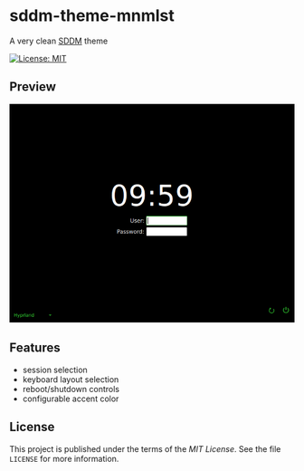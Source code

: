 # sddm-theme-mnmlst

A very clean [SDDM](https://github.com/sddm/sddm) theme

[![License: MIT](https://img.shields.io/badge/License-MIT-blue.svg)](https://opensource.org/licenses/MIT)

## Preview

![screenshot](https://github.com/lynix/sddm-theme-mnmlst/blob/master/screenshot.png)

## Features

* session selection
* keyboard layout selection
* reboot/shutdown controls
* configurable accent color

## License

This project is published under the terms of the *MIT License*. See the file
`LICENSE` for more information.